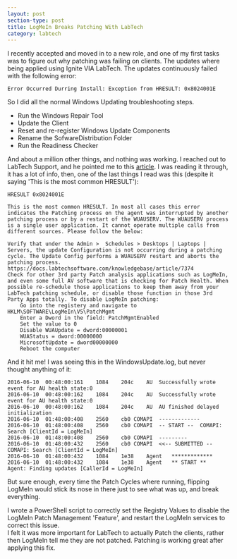 ```yaml
---
layout: post
section-type: post
title: LogMeIn Breaks Patching With LabTech
category: labtech
---
```


I recently accepted and moved in to a new role, and one of my first tasks was to figure out why patching was failing on clients.
The updates where being applied using Ignite VIA LabTech.
The updates continuously failed with the following error:

```
Error Occurred Durring Install: Exception from HRESULT: 0x8024001E
```

So I did all the normal Windows Updating troubleshooting steps.

* Run the Windows Repair Tool
* Update the Client
* Reset and re-register Windows Update Components
* Rename the SofwareDistribution Folder
* Run the Readiness Checker

And about a million other things, and nothing was working.  I reached out to LabTech Support, and he pointed me to this [article](https://docs.labtechsoftware.com/knowledgebase/article/12175).
I was reading it through, it has a lot of info, then, one of the last things I read was this (despite it saying 'This is the most common HRESULT'):

```
HRESULT 0x8024001E

This is the most common HRESULT. In most all cases this error indicates the Patching process on the agent was interrupted by another patching process or by a restart of the WUAUSERV. The WUAUSERV process is a single user application. It cannot operate multiple calls from different sources. Please follow the below:

Verify that under the Admin >  Schedules > Desktops | Laptops | Servers, the update Configuration is not occurring during a patching cycle. The Update Config performs a WUAUSERV restart and aborts the patching process.
https://docs.labtechsoftware.com/knowledgebase/article/7374
Check for other 3rd party Patch analysis applications such as LogMeIn, and even some full AV software that is checking for Patch Health. When possible re-schedule those applications to keep them away from your LabTech patching schedule, or disable those function in those 3rd Party Apps totally. To disable LogMeIn patching:
    Go into the registery and navigate to HKLM\SOFTWARE\LogMeIn\V5\PatchMgmt
    Enter a Dword in the field: PatchMgmtEnabled
    Set the value to 0
    Disable WUAUpdate = dword:00000001
    WUAStatus = dword:00000000
    MicrosoftUpdate = dword00000000
    Reboot the computer
```

And it hit me!  I was seeing this in the WindowsUpdate.log, but never thought anything of it:

```
2016-06-10	00:48:00:161	1084	204c	AU	Successfully wrote event for AU health state:0
2016-06-10	00:48:00:162	1084	204c	AU	Successfully wrote event for AU health state:0
2016-06-10	00:48:00:162	1084	204c	AU	AU finished delayed initialization
2016-06-10	01:48:00:408	2560	cb0	COMAPI	-------------
2016-06-10	01:48:00:408	2560	cb0	COMAPI	-- START --  COMAPI: Search [ClientId = LogMeIn]
2016-06-10	01:48:00:408	2560	cb0	COMAPI	---------
2016-06-10	01:48:00:432	2560	cb0	COMAPI	<<-- SUBMITTED -- COMAPI: Search [ClientId = LogMeIn]
2016-06-10	01:48:00:432	1084	1e38	Agent	*************
2016-06-10	01:48:00:432	1084	1e38	Agent	** START **  Agent: Finding updates [CallerId = LogMeIn]
```

But sure enough, every time the Patch Cycles where running, flipping LogMeIn would stick its nose in there just to see what was up, and break everything.

I wrote a PowerShell script to correctly set the Registry Values to disable the LogMeIn Patch Management 'Feature', and restart the LogMeIn services to correct this issue.  
I felt it was more important for LabTech to actually Patch the clients, rather then LogMeIn tell me they are not patched.  Patching is working great after applying this fix.

<script src="https://gist.github.com/dotps1/e3b5bf37aea3a84b0a40c20d405cdc97.js"></script>
